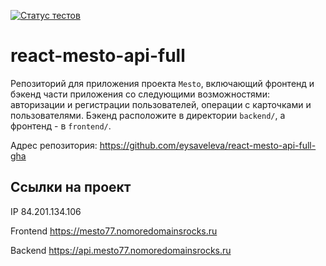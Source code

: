 [![Статус тестов](../../actions/workflows/tests.yml/badge.svg)](../../actions/workflows/tests.yml)

# react-mesto-api-full
Репозиторий для приложения проекта `Mesto`, включающий фронтенд и бэкенд части приложения со следующими возможностями: авторизации и регистрации пользователей, операции с карточками и пользователями. Бэкенд расположите в директории `backend/`, а фронтенд - в `frontend/`. 
  
Адрес репозитория: https://github.com/eysaveleva/react-mesto-api-full-gha 
## Ссылки на проект

IP 84.201.134.106

Frontend https://mesto77.nomoredomainsrocks.ru

Backend https://api.mesto77.nomoredomainsrocks.ru
